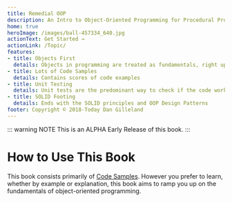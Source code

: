 ```yaml
---
title: Remedial OOP
description: An Intro to Object-Oriented Programming for Procedural Programmers
home: true
heroImage: /images/ball-457334_640.jpg
actionText: Get Started →
actionLink: /Topic/
features:
- title: Objects First
  details: Objects in programming are treated as fundamentals, right up there with Variables
- title: Lots of Code Samples
  details: Contains scores of code examples
- title: Unit Testing
  details: Unit tests are the predominant way to check if the code works (rather than building console user-interfaces)
- title: SOLID Footing
  details: Ends with the SOLID principles and OOP Design Patterns
footer: Copyright © 2018-Today Dan Gilleland
---
```

::: warning NOTE
This is an ALPHA Early Release of this book.
:::

# How to Use This Book

This book consists primarily of [Code Samples](Topic/). However you prefer to learn, whether by example or explanation, this book aims to ramp you up on the fundamentals of object-oriented programming.
